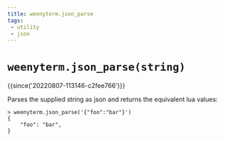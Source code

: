 ```yaml
---
title: weenyterm.json_parse
tags:
 - utility
 - json
---
```



# `weenyterm.json_parse(string)`

{{since('20220807-113146-c2fee766')}}

Parses the supplied string as json and returns the equivalent lua values:

```
> weenyterm.json_parse('{"foo":"bar"}')
{
    "foo": "bar",
}
```
